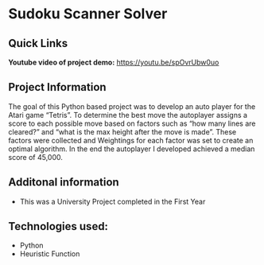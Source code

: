 # Sudoku Scanner Solver

## Quick Links

**Youtube video of project demo:** https://youtu.be/spOvrUbw0uo

## Project Information

The goal of this Python based project was to develop an auto player for the Atari game “Tetris”. To determine the best move the autoplayer assigns a score to each possible move based on factors such as  “how many lines are cleared?” and “what is the max height after the move is made”. These factors were collected and Weightings for each factor was set to create an optimal algorithm. In the end the autoplayer I developed achieved a median score of 45,000.

## Additonal information
<ul>
<li> This was a University Project completed in the First Year
 
  </ul>

## Technologies used:
<ul>
  <li> Python
   <li> Heuristic Function
  </ul>
